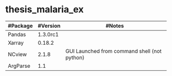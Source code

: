 # thesis_malaria_ex

|  #Package  |  #Version | #Notes                                      |
|------------|-----------|---------------------------------------------|
| Pandas     | 1.3.0rc1  |                                             |
| Xarray     | 0.18.2    |                                             |
| NCview     | 2.1.8     | GUI Launched from command shell (not python)|
| ArgParse   | 1.1       |                                             |
